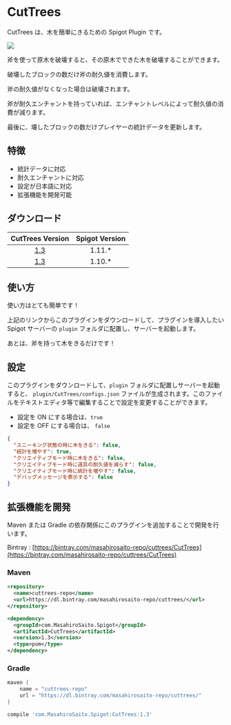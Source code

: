 # CutTrees

CutTrees は、木を簡単にきるための Spigot Plugin です。

[![](http://img.youtube.com/vi/nFoT79u2AEs/0.jpg)](http://www.youtube.com/watch?v=nFoT79u2AEs)

斧を使って原木を破壊すると、その原木でできた木を破壊することができます。

破壊したブロックの数だけ斧の耐久値を消費します。

斧の耐久値がなくなった場合は破壊されます。

斧が耐久エンチャントを持っていれば、エンチャントレベルによって耐久値の消費が減ります。

最後に、壊したブロックの数だけプレイヤーの統計データを更新します。

## 特徴

- 統計データに対応
- 耐久エンチャントに対応
- 設定が日本語に対応
- 拡張機能を開発可能

## ダウンロード

| CutTrees Version | Spigot Version |
| :--------------: | :------------: |
| [1.3](https://bintray.com/masahirosaito-repo/cuttrees/download_file?file_path=com%2FMasahiroSaito%2FSpigot%2FCutTrees%2F1.3%2FCutTrees-1.3.jar) | 1.11.* |
| [1.3](https://bintray.com/masahirosaito-repo/cuttrees/download_file?file_path=com%2FMasahiroSaito%2FSpigot%2FCutTrees%2F1.3%2FCutTrees-1.3.jar) | 1.10.* |

## 使い方

使い方はとても簡単です！

上記のリンクからこのプラグインをダウンロードして、プラグインを導入したい Spigot サーバーの `plugin` フォルダに配置し、サーバーを起動します。

あとは、斧を持って木をきるだけです！

## 設定

このプラグインをダウンロードして、`plugin` フォルダに配置しサーバーを起動すると、 `plugin/CutTrees/configs.json` ファイルが生成されます。このファイルをテキストエディタ等で編集することで設定を変更することができます。

- 設定を ON にする場合は、`true`
- 設定を OFF にする場合は、 `false`

```json
{
  "スニーキング状態の時に木をきる": false,
  "統計を増やす": true,
  "クリエイティブモード時に木をきる": false,
  "クリエイティブモード時に道具の耐久値を減らす": false,
  "クリエイティブモード時に統計を増やす": false,
  "デバッグメッセージを表示する": false
}
```

## 拡張機能を開発

Maven または Gradle の依存関係にこのプラグインを追加することで開発を行います。

Bintray : [https://bintray.com/masahirosaito-repo/cuttrees/CutTrees](https://bintray.com/masahirosaito-repo/cuttrees/CutTrees)

### Maven

```xml
<repository>
  <name>cuttrees-repo</name>
  <url>https://dl.bintray.com/masahirosaito-repo/cuttrees/</url>
</repository>
```

```xml
<dependency>
  <groupId>com.MasahiroSaito.Spigot</groupId>
  <artifactId>CutTrees</artifactId>
  <version>1.3</version>
  <type>pom</type>
</dependency>
```

### Gradle

```gradle
maven {
    name = "cuttrees-repo"
    url = "https://dl.bintray.com/masahirosaito-repo/cuttrees/"
}
```

```gradle
compile 'com.MasahiroSaito.Spigot:CutTrees:1.3'
```
